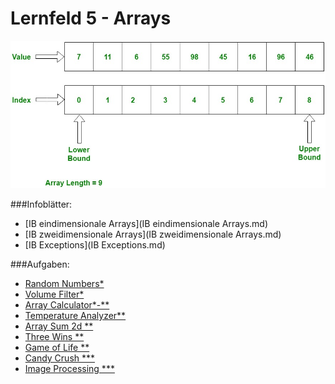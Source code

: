# Lernfeld 5 - Arrays

![](./images/Arrays.jpg)

###Infoblätter: 
* [IB eindimensionale Arrays](IB eindimensionale Arrays.md)
* [IB zweidimensionale Arrays](IB zweidimensionale Arrays.md)
* [IB Exceptions](IB Exceptions.md)

###Aufgaben:

* [Random Numbers*](./src/randomNumbers/task.md)
* [Volume Filter*](./src/volumeFilter/task.md)
* [Array Calculator*-**](./src/arrayCalculator/task.md)
* [Temperature Analyzer**](./src/analyzingTemperatureData/task.md)
* [Array Sum 2d **](./src/arraySum2d/task.md)
* [Three Wins **](./src/threeWins/task.md)
* [Game of Life **](./src/gameOfLife/task.md)
* [Candy Crush ***](./src/candyCrush/task.md)
* [Image Processing ***](./src/imageProcessing/task.md)


